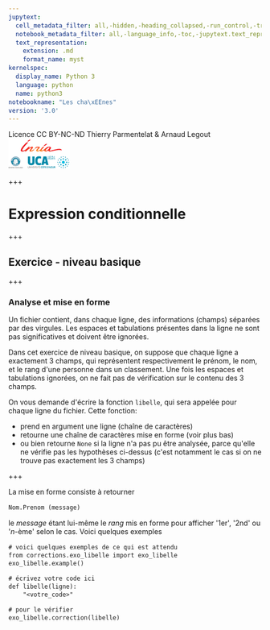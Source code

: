 ```yaml
---
jupytext:
  cell_metadata_filter: all,-hidden,-heading_collapsed,-run_control,-trusted
  notebook_metadata_filter: all,-language_info,-toc,-jupytext.text_representation.jupytext_version,-jupytext.text_representation.format_version
  text_representation:
    extension: .md
    format_name: myst
kernelspec:
  display_name: Python 3
  language: python
  name: python3
notebookname: "Les cha\xEEnes"
version: '3.0'
---
```


<div class="licence">
<span>Licence CC BY-NC-ND</span>
<span>Thierry Parmentelat &amp; Arnaud Legout</span>
<span><img src="media/both-logos-small-alpha.png" /></span>
</div>

+++

# Expression conditionnelle

+++

## Exercice - niveau basique

+++

### Analyse et mise en forme

Un fichier contient, dans chaque ligne, des informations (champs) séparées par des virgules. Les espaces et tabulations présentes dans la ligne ne sont pas significatives et doivent être ignorées. 

Dans cet exercice de niveau basique, on suppose que chaque ligne a exactement 3 champs, qui représentent respectivement le prénom, le nom, et le rang d'une personne dans un classement. Une fois les espaces et tabulations ignorées, on ne fait pas de vérification sur le contenu des 3 champs. 

On vous demande d'écrire la fonction `libelle`, qui sera appelée pour chaque ligne du fichier. Cette fonction:

* prend en argument une ligne (chaîne de caractères)
* retourne une chaîne de caractères mise en forme (voir plus bas)
* ou bien retourne `None` si la ligne n'a pas pu être analysée, parce qu'elle ne vérifie pas les hypothèses ci-dessus (c'est notamment le cas si on ne trouve pas exactement les 3 champs)

+++

La mise en forme consiste à retourner 
 
```python
Nom.Prenom (message)
```

le *message* étant lui-même le *rang* mis en forme pour afficher '1er', '2nd' ou '*n*-ème' selon le cas. Voici quelques exemples

```{code-cell}
# voici quelques exemples de ce qui est attendu
from corrections.exo_libelle import exo_libelle
exo_libelle.example()
```

```{code-cell}
# écrivez votre code ici
def libelle(ligne):
    "<votre_code>"
```

```{code-cell}
# pour le vérifier
exo_libelle.correction(libelle)
```
